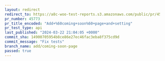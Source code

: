 ```yaml
---
layout: redirect
redirect_to: https://a8c-woo-test-reports.s3.amazonaws.com/public/pr/45773/api/index.html
pr_number: 45773
pr_title_encoded: "Add+%60coming+soon%60+page+and+setting"
pr_test_type: api
last_published: "2024-03-22 21:04:05 +0000"
commit_sha: 14900705954b8ce86e27ec46fac3eba8f375cd9d
commit_message: "Fix tests"
branch_name: add/coming-soon-page
passed: true
---
```


